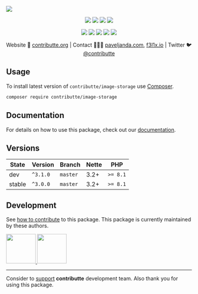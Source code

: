 ![](https://heatbadger.now.sh/github/readme/contributte/image-storage/)

<p align=center>
  <a href="https://github.com/contributte/image-storage/actions"><img src="https://badgen.net/github/checks/contributte/image-storage/master?cache=300"></a>
  <a href="https://coveralls.io/r/contributte/image-storage"><img src="https://badgen.net/coveralls/c/github/contributte/image-storage?cache=300"></a>
  <a href="https://packagist.org/packages/contributte/image-storage"><img src="https://badgen.net/packagist/dm/contributte/image-storage"></a>
  <a href="https://packagist.org/packages/contributte/image-storage"><img src="https://badgen.net/packagist/v/contributte/image-storage"></a>
</p>
<p align=center>
  <a href="https://packagist.org/packages/contributte/image-storage"><img src="https://badgen.net/packagist/php/contributte/image-storage"></a>
  <a href="https://github.com/contributte/image-storage"><img src="https://badgen.net/github/license/contributte/image-storage"></a>
  <a href="https://bit.ly/ctteg"><img src="https://badgen.net/badge/support/gitter/cyan"></a>
  <a href="https://bit.ly/cttfo"><img src="https://badgen.net/badge/support/forum/yellow"></a>
  <a href="https://contributte.org/partners.html"><img src="https://badgen.net/badge/sponsor/donations/F96854"></a>
</p>

<p align=center>
Website 🚀 <a href="https://contributte.org">contributte.org</a> | Contact 👨🏻‍💻 <a href="https://paveljanda.com">paveljanda.com</a>, <a href="https://f3l1x.io">f3l1x.io</a> | Twitter 🐦 <a href="https://twitter.com/contributte">@contributte</a>
</p>

## Usage

To install latest version of `contributte/image-storage` use [Composer](https://getcomposer.org).

```bash
composer require contributte/image-storage
```

## Documentation

For details on how to use this package, check out our [documentation](.docs).

## Versions

| State       | Version  | Branch   | Nette | PHP      |
|-------------|----------|----------|-------|----------|
| dev         | `^3.1.0` | `master` | 3.2+  | `>= 8.1` |
| stable      | `^3.0.0` | `master` | 3.2+  | `>= 8.1` |

## Development

See [how to contribute](https://contributte.org) to this package. This package is currently maintained by these authors.

<a href="https://github.com/paveljanda">
    <img width="80" height="80" src="https://avatars2.githubusercontent.com/u/1488874?v=3&s=80">
</a>

<a href="https://github.com/f3l1x">
    <img width="80" height="80" src="https://avatars0.githubusercontent.com/u/538058?v=3&s=80">
</a>

-----

Consider to [support](https://contributte.org/partners) **contributte** development team.
Also thank you for using this package.

